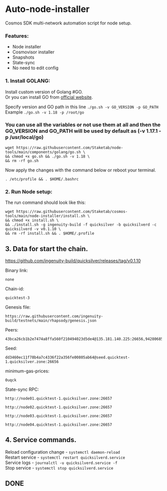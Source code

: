 # Auto-node-installer
Cosmos SDK multi-network automation script for node setup.  
### Features:  
- Node installer
- Cosmovisor installer
- Snapshots
- State-sync
- No need to edit config

### 1. Install GOLANG:
Install custom version of Golang #GO.  
Or you can install GO from [official website](https://golang.org/doc/install).  

Specify version and GO path in this line `./go.sh -v GO_VERSION -p GO_PATH`  
Example `./go.sh -v 1.18 -p /root/go`  

### You can use all the variables or not use them at all and then the GO_VERSION and GO_PATH will be used by default as (-v 1.17.1 -p /usr/local/go)  

```
wget https://raw.githubusercontent.com/Staketab/node-tools/main/components/golang/go.sh \
&& chmod +x go.sh && ./go.sh -v 1.18 \
&& rm -rf go.sh
```
Now apply the changes with the command below or reboot your terminal.  
```
. /etc/profile && . $HOME/.bashrc
```

### 2. Run Node setup:
The run command should look like this:
```
wget https://raw.githubusercontent.com/Staketab/cosmos-tools/main/node-installer/install.sh \
&& chmod +x install.sh \
&& ./install.sh -g ingenuity-build -f quicksilver -b quicksilverd -c quicksilverd -v v0.1.10 \
&& rm -rf install.sh && . $HOME/.profile
```

## 3. Data for start the chain. 
https://github.com/ingenuity-build/quicksilver/releases/tag/v0.1.10  

Binary link:
```
none
```
Chain-id:
```
quicktest-3
```  
Genesis file:
```
https://raw.githubusercontent.com/ingenuity-build/testnets/main/rhapsody/genesis.json
```
Peers:
```
43bca26cb1b2e7474a8ffa560f210494023d5de4@135.181.140.225:26656,9428068507466b542cbf378d59b77746c1d19a34@157.90.35.151:26656,7e1d1b7df640076f715b7096f66795958c379b1e@135.181.212.155:26656,0e5f74c20ec3e90facdb4e4a5d20c21e01998345@65.108.204.119:26656
```
Seed:
```
dd3460ec11f78b4a7c4336f22a356fe00805ab64@seed.quicktest-1.quicksilver.zone:26656
```
minimum-gas-prices:
```
0uqck
```
State-sync RPC:
```
http://node01.quicktest-1.quicksilver.zone:26657
```
```
http://node02.quicktest-1.quicksilver.zone:26657
```
```
http://node03.quicktest-1.quicksilver.zone:26657
```
```
http://node04.quicktest-1.quicksilver.zone:26657
```

## 4. Service commands.
Reload configuration change - `systemctl daemon-reload`  
Restart service - `systemctl restart quicksilverd.service`  
Service logs - `journalctl -u quicksilverd.service -f`  
Stop service - `systemctl stop quicksilverd.service`  

## DONE

